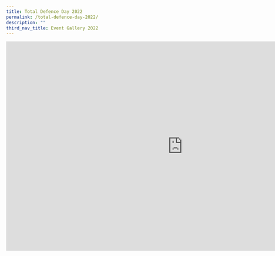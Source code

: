 ```yaml
---
title: Total Defence Day 2022
permalink: /total-defence-day-2022/
description: ""
third_nav_title: Event Gallery 2022
---
```

<iframe src="https://docs.google.com/presentation/d/e/2PACX-1vTCvJF5EI7RLo_hqzqrB__GLQLZqd7HIbkz-SPiTFZn3cf0IjDh2YaNnrStocscseIQgiHJ9OcZPpI2/embed?start=false&loop=false&delayms=10000" frameborder="0" width="960" height="569" allowfullscreen="true"></iframe>